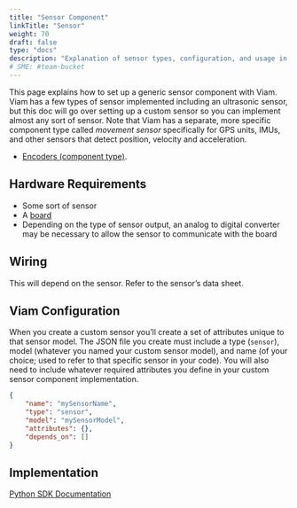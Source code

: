 ```yaml
---
title: "Sensor Component"
linkTitle: "Sensor"
weight: 70
draft: false
type: "docs"
description: "Explanation of sensor types, configuration, and usage in Viam."
# SME: #team-bucket
---
```

This page explains how to set up a generic sensor component with Viam.
Viam has a few types of sensor implemented including an ultrasonic sensor, but this doc will go over setting up a custom sensor so you can implement almost any sort of sensor.
Note that Viam has a separate, more specific component type called *movement sensor* specifically for GPS units, IMUs, and other sensors that detect position, velocity and acceleration.
<!-- * [Movement Sensors](../movementsensor/) Not quite ready to land movement-sensor doc --->
* [Encoders (component type)](../encoder/).

## Hardware Requirements
 - Some sort of sensor
 - A [board](../board/)
 - Depending on the type of sensor output, an analog to digital converter may be necessary to allow the sensor to communicate with the board

## Wiring
This will depend on the sensor. Refer to the sensor’s data sheet.

## Viam Configuration
When you create a custom sensor you’ll create a set of attributes unique to that sensor model. The JSON file you create must include a type (`sensor`), model (whatever you named your custom sensor model), and name (of your choice; used to refer to that specific sensor in your code). You will also need to include whatever required attributes you define in your custom sensor component implementation.

``` json
{
    "name": "mySensorName",
    "type": "sensor",
    "model": "mySensorModel",
    "attributes": {},
    "depends_on": []
}
```

## Implementation

[Python SDK Documentation](https://python.viam.dev/autoapi/viam/components/sensor/index.html)